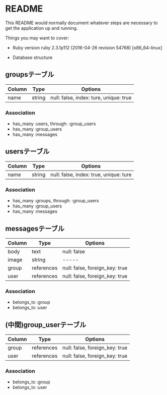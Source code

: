 # README

This README would normally document whatever steps are necessary to get the
application up and running.

Things you may want to cover:

* Ruby version
ruby 2.3.1p112 (2016-04-26 revision 54768) [x86_64-linux]

* Database structure

## groupsテーブル
|Column |Type |Options |
|-----|---|-----|
|name|string|null: false, index: ture, unique: true|

### Association
- has_many :users, through: :group_users
- has_many :group_users
- has_many :messages

## usersテーブル

|Column|Type|Options|
|-----|---|-----|
|name |string|null: false, index: true, unique: ture|

### Association
- has_many :groups, through: :group_users
- has_many :group_users
- has_many :messages

## messagesテーブル
|Column|Type|Options|
|-----|---|-----|
|body|text|null: false|
|image|string|-----|
|group |references|null: false, foreign_key: true|
|user |references|null: false, foreign_key: true|

### Association
- belongs_to :group
- belongs_to :user

## (中間)group_userテーブル
|Column|Type|Options|
|-----|---|-----|
|group|references|null: false, foreign_key: true|
|user|references|null: false, foreign_key: true|

### Association
- belongs_to :group
- belongs_to :user